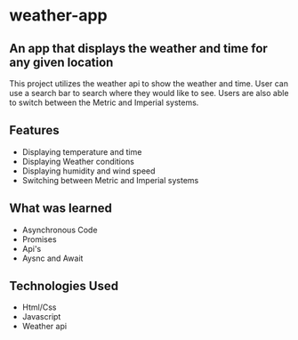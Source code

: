 # weather-app

## An app that displays the weather and time for any given location

This project utilizes the weather api to show the weather and time. User can use a search bar to search where they would like to see. Users are also able to switch between the Metric and Imperial systems.

## Features

- Displaying temperature and time
- Displaying Weather conditions
- Displaying humidity and wind speed
- Switching between Metric and Imperial systems

## What was learned

- Asynchronous Code
- Promises
- Api's
- Aysnc and Await

## Technologies Used

- Html/Css
- Javascript
- Weather api
